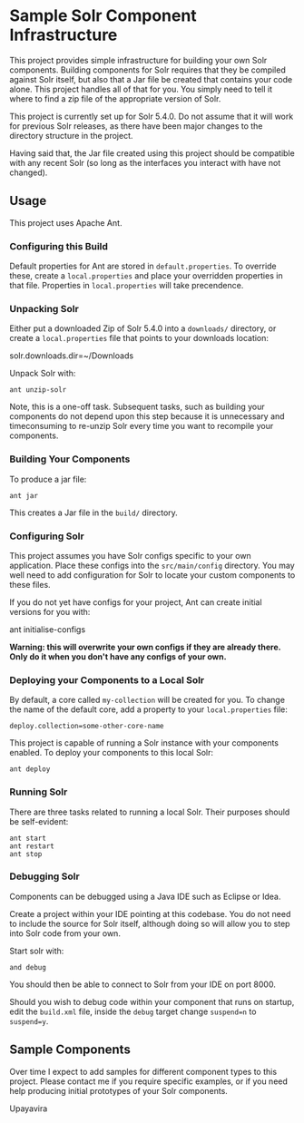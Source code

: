 Sample Solr Component Infrastructure
====================================

This project provides simple infrastructure for building your own Solr
components. Building components for Solr requires that they be compiled
against Solr itself, but also that a Jar file be created that contains
your code alone. This project handles all of that for you. You simply
need to tell it where to find a zip file of the appropriate version of
Solr.

This project is currently set up for Solr 5.4.0. Do not assume that it
will work for previous Solr releases, as there have been major changes
to the directory structure in the project.

Having said that, the Jar file created using this project should be
compatible with any recent Solr (so long as the interfaces you 
interact with have not changed).

Usage
-----
This project uses Apache Ant. 

### Configuring this Build
Default properties for Ant are stored in `default.properties`. To 
override these, create a `local.properties` and place your overridden
properties in that file. Properties in `local.properties` will take
precendence.

### Unpacking Solr

Either put a downloaded Zip of Solr 5.4.0 into a `downloads/` directory,
or create a `local.properties` file that points to your downloads location:

solr.downloads.dir=~/Downloads

Unpack Solr with:

    ant unzip-solr

Note, this is a one-off task. Subsequent tasks, such as building
your components do not depend upon this step because it is 
unnecessary and timeconsuming to re-unzip Solr every time you want
to recompile your components.

### Building Your Components

To produce a jar file:

    ant jar

This creates a Jar file in the `build/` directory.

### Configuring Solr
This project assumes you have Solr configs specific to your own
application. Place these configs into the `src/main/config` 
directory. You may well need to add configuration for Solr to 
locate your custom components to these files.

If you do not yet have configs for your project, Ant can create
initial versions for you with:

   ant initialise-configs

**Warning: this will overwrite your own configs if they are 
already there. Only do it when you don't have any configs of your
own.**

### Deploying your Components to a Local Solr
By default, a core called `my-collection` will be created for you.
To change the name of the default core, add a property to your
`local.properties` file:

    deploy.collection=some-other-core-name

This project is capable of running a Solr instance with your 
components enabled. To deploy your components to this local Solr:

    ant deploy

### Running Solr
There are three tasks related to running a local Solr. Their purposes
should be self-evident:

    ant start
    ant restart
    ant stop

### Debugging Solr
Components can be debugged using a Java IDE such as Eclipse or Idea.

Create a project within your IDE pointing at this codebase. You do not
need to include the source for Solr itself, although doing so will 
allow you to step into Solr code from your own.

Start solr with:

    and debug

You should then be able to connect to Solr from your IDE on port 
8000.

Should you wish to debug code within your component that runs on
startup, edit the `build.xml` file, inside the `debug` target change
`suspend=n` to `suspend=y`.

Sample Components
-----------------
Over time I expect to add samples for different component types to this
project. Please contact me if you require specific examples, or if you
need help producing initial prototypes of your Solr components.

Upayavira
